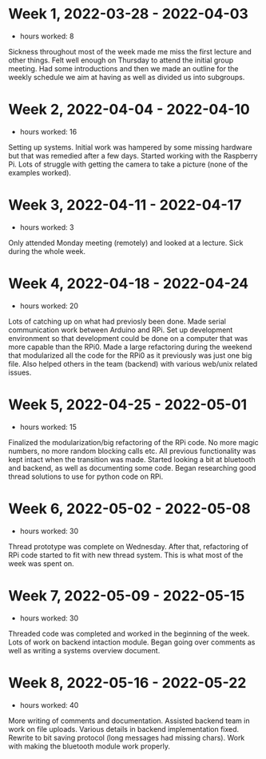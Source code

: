 

# Week 1, 2022-03-28 - 2022-04-03

  * hours worked: 8

Sickness throughout most of the week made me miss the first lecture and other things.
Felt well enough on Thursday to attend the initial group meeting.
Had some introductions and then we made an outline for the weekly schedule we aim at having as well as divided us into subgroups.



# Week 2, 2022-04-04 - 2022-04-10

  * hours worked: 16

Setting up systems.
Initial work was hampered by some missing hardware but that was remedied after a few days.
Started working with the Raspberry Pi.
Lots of struggle with getting the camera to take a picture (none of the examples worked).


# Week 3, 2022-04-11 - 2022-04-17

  * hours worked: 3

Only attended Monday meeting (remotely) and looked at a lecture. Sick during the whole week.


# Week 4, 2022-04-18 - 2022-04-24

  * hours worked: 20

Lots of catching up on what had previosly been done.
Made serial communication work between Arduino and RPi.
Set up development environment so that development could be done on a computer that was more capable than the RPi0.
Made a large refactoring during the weekend that modularized all the code for the RPi0 as it previously was just one big file.
Also helped others in the team (backend) with various web/unix related issues.


# Week 5, 2022-04-25 - 2022-05-01

  * hours worked: 15

Finalized the modularization/big refactoring of the RPi code.
No more magic numbers, no more random blocking calls etc.
All previous functionality was kept intact when the transition was made.
Started looking a bit at bluetooth and backend, as well as documenting some code.
Began researching good thread solutions to use for python code on RPi.


# Week 6, 2022-05-02 - 2022-05-08

  * hours worked: 30

Thread prototype was complete on Wednesday.
After that, refactoring of RPi code started to fit with new thread system.
This is what most of the week was spent on.


# Week 7, 2022-05-09 - 2022-05-15

  * hours worked: 30

Threaded code was completed and worked in the beginning of the week.
Lots of work on backend intaction module.
Began going over comments as well as writing a systems overview document.


# Week 8, 2022-05-16 - 2022-05-22

  * hours worked: 40

More writing of comments and documentation.
Assisted backend team in work on file uploads.
Various details in backend implementation fixed.
Rewrite to bit saving protocol (long messages had missing chars).
Work with making the bluetooth module work properly.



